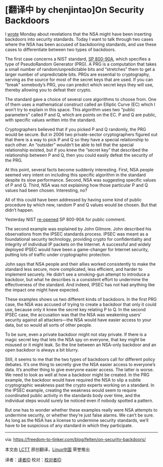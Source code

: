 [翻译中 by chenjintao]On Security Backdoors
=====================

I [wrote][1] Monday about revelations that the NSA might have been inserting backdoors into security standards. Today I want to talk through two cases where the NSA has been accused of backdooring standards, and use these cases to differentiate between two types of backdoors.

The first case concerns a NIST standard, [SP 800-90A][2], which specifies a type of PseudoRandom Generator (PRG). A PRG is a computation that takes a small number of random/unpredictable bits and “stretches” them to get a larger number of unpredictable bits. PRGs are essential to cryptography, serving as the source for most of the secret keys that are used. If you can “break” somebody’s PRG, you can predict which secret keys they will use, thereby allowing you to defeat their crypto.

The standard gave a choice of several core algorithms to choose from. One of them uses a mathematical construct called an Elliptic Curve (EC) which I won’t try to explain in this space. This algorithm uses two “public parameters” called P and Q, which are points on the EC. P and Q are public, with specific values written into the standard.

Cryptographers believed that if you picked P and Q randomly, the PRG would be secure. But in 2006 two private-sector cryptographers figured out that there is a way to pick P and Q so they have a special relationship to each other. An “outsider” wouldn’t be able to tell that the special relationship existed, but if you knew the “secret key” that described the relationship between P and Q, then you could easily defeat the security of the PRG.

At this point, several facts become suddenly interesting. First, NSA people seemed very intent on including this specific algorithm in the standard despite its slow performance. Second, NSA was suggesting specific values of P and Q. Third, NSA was not explaining how those particular P and Q values had been chosen. Interesting, no?

All of this could have been addressed by having some kind of public procedure by which new, random P and Q values would be chosen. But that didn’t happen.

Yesterday NIST [re-opened][3] SP 800-90A for public comment.

The second example was explained by John Gilmore. John described his observations from the IPSEC standards process. IPSEC was meant as a foundational security technology, providing crypto for confidentiality and integrity of individual IP packets on the Internet. A successful and widely deployed IPSEC would have been a game-changer for Internet security, putting lots of traffic under cryptographic protection.

John says that NSA people and their allies worked consistently to make the standard less secure, more complicated, less efficient, and harder to implement securely. He didn’t see a smoking-gun attempt to introduce a backdoor, but what he describes is a consistent effort to undermine the effectiveness of the standard. And indeed, IPSEC has not had anything like the impact one might have expected.

These examples shows us two different kinds of backdoors. In the first PRG case, the NSA was accused of trying to create a backdoor that only it could use, because only it knew the secret key relating P to Q. In the second IPSEC case, the accusation was that the NSA was weakening users’ security against all attackers—the NSA would have easier access to your data, but so would all sorts of other people.

To be sure, even a private backdoor might not stay private. If there is a magic secret key that lets the NSA spy on everyone, that key might be misused or it might leak. So the line between an NSA-only backdoor and an open backdoor is always a bit blurry.

Still, it seems to me that the two types of backdoors call for different policy debates. It’s one thing to secretly give the NSA easier access to everyone’s data. It’s another thing to give everyone easier access. The latter is worse.
We need to look as well at how a backdoor might be created. In the PRG example, the backdoor would have required the NSA to slip a subtle cryptographic weakness past the crypto experts working on a standard. In the IPSEC example, creating the weakness would seem to require coordinated public activity in the standards body over time, and the individual steps would surely be noticed even if nobody spotted a pattern.

But one has to wonder whether these examples really were NSA attempts to undermine security, or whether they’re just false alarms. We can’t be sure. As long as the NSA has a license to undermine security standards, we’ll have to be suspicious of any standard in which they participate.

---

via: https://freedom-to-tinker.com/blog/felten/on-security-backdoors/

本文由 [LCTT](https://github.com/LCTT/TranslateProject) 原创翻译，[Linux中国](http://linux.cn/) 荣誉推出

译者：[译者ID](https://github.com/译者ID) 校对：[校对者ID](https://github.com/校对者ID)


[1]:https://freedom-to-tinker.com/blog/felten/nsa-apparently-undermining-standards-security-confidence/
[2]:http://csrc.nist.gov/publications/drafts/800-90/draft_sp800_90a_rev1.pdf
[3]:http://www.nist.gov/director/cybersecuritystatement-091013.cfm
